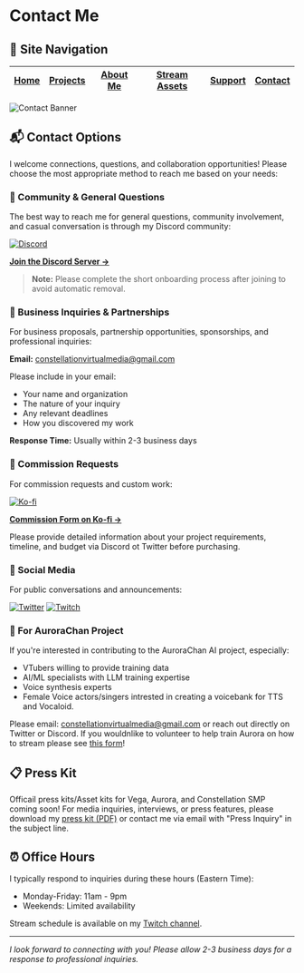 # Contact Me


## 📑 Site Navigation

| [Home](README.md) | [Projects](projects.md) | [About Me](about.md) | [Stream Assets](stream-assets.md) | [Support](support.md) | [Contact](contact.md) |
|-------------------|-------------------------|----------------------|----------------------------------|------------------------|------------------------|



![Contact Banner](https://via.placeholder.com/800x400?text=Contact+Me)

## 📬 Contact Options

I welcome connections, questions, and collaboration opportunities! Please choose the most appropriate method to reach me based on your needs:

### 🤝 Community & General Questions

The best way to reach me for general questions, community involvement, and casual conversation is through my Discord community:

[![Discord](https://img.shields.io/badge/Discord-5865F2?style=for-the-badge&logo=discord&logoColor=white)](https://discord.gg/UPQgsszwZA)

**[Join the Discord Server →](https://discord.gg/UPQgsszwZA)**

> **Note:** Please complete the short onboarding process after joining to avoid automatic removal.

### 💼 Business Inquiries & Partnerships

For business proposals, partnership opportunities, sponsorships, and professional inquiries:

**Email:** constellationvirtualmedia@gmail.com

Please include in your email:
- Your name and organization
- The nature of your inquiry
- Any relevant deadlines
- How you discovered my work

**Response Time:** Usually within 2-3 business days

### 🎨 Commission Requests

For commission requests and custom work:

[![Ko-fi](https://img.shields.io/badge/Ko--fi-F16061?style=for-the-badge&logo=ko-fi&logoColor=white)](https://ko-fi.com/vegalyrae)

**[Commission Form on Ko-fi →](https://ko-fi.com/vegalyrae)**

Please provide detailed information about your project requirements, timeline, and budget via Discord ot Twitter before purchasing.

### 📱 Social Media

For public conversations and announcements:

[![Twitter](https://img.shields.io/badge/Twitter-1DA1F2?style=for-the-badge&logo=twitter&logoColor=white)](https://x.com/VegaLyraeVT)
[![Twitch](https://img.shields.io/badge/Twitch-9146FF?style=for-the-badge&logo=twitch&logoColor=white)](https://twitch.tv/vegalyraebard)

### 🤖 For AuroraChan Project

If you're interested in contributing to the AuroraChan AI project, especially:
- VTubers willing to provide training data
- AI/ML specialists with LLM training expertise
- Voice synthesis experts
- Female Voice actors/singers intrested in creating a voicebank for TTS and Vocaloid.

Please email: constellationvirtualmedia@gmail.com or reach out directly on Twitter or Discord.
If you wouldnlike to volunteer to help train Aurora on how to stream please see [this form](https://docs.google.com/forms/d/1wk8xr39PAWbq1H_wXJwZhetltHBV6Uys6AlFa97b1tA)!

## 📋 Press Kit

Officail press kits/Asset kits for Vega, Aurora, and Constellation SMP coming soon!
For media inquiries, interviews, or press features, please download my [press kit (PDF)]() or contact me via email with "Press Inquiry" in the subject line.

## ⏰ Office Hours

I typically respond to inquiries during these hours (Eastern Time):
- Monday-Friday: 11am - 9pm
- Weekends: Limited availability

Stream schedule is available on my [Twitch channel](https://twitch.tv/vegalyraebard).

---

*I look forward to connecting with you! Please allow 2-3 business days for a response to professional inquiries.*

